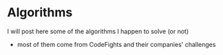 # Algorithms

I will post here some of the algorithms I happen to solve (or not)

- most of them come from CodeFights and their companies' challenges
